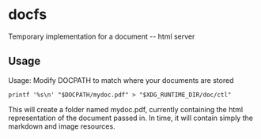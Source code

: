 # docfs
Temporary implementation for a document -- html server

## Usage
Usage: Modify DOCPATH to match where your documents are stored

`printf '%s\n' "$DOCPATH/mydoc.pdf" > "$XDG_RUNTIME_DIR/doc/ctl"`

This will create a folder named mydoc.pdf, currently containing the html representation of the document passed in. In time, it will contain simply the markdown and image resources. 
